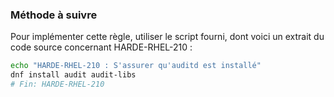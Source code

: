 
### Méthode à suivre

Pour implémenter cette règle, utiliser le script fourni, dont voici un extrait du code source concernant HARDE-RHEL-210 :

``` {.bash .numberLines}
echo "HARDE-RHEL-210 : S'assurer qu'auditd est installé"
dnf install audit audit-libs
# Fin: HARDE-RHEL-210
```

